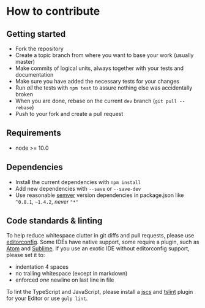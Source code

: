 # How to contribute

## Getting started

- Fork the repository
- Create a topic branch from where you want to base your work (usually master)
- Make commits of logical units, always together with your tests and documentation
- Make sure you have added the necessary tests for your changes
- Run *all* the tests with `npm test` to assure nothing else was accidentally broken
- When you are done, rebase on the current `dev` branch (`git pull --rebase`)
- Push to your fork and create a pull request

## Requirements

- node >= 10.0

## Dependencies

- Install the current dependencies with `npm install`
- Add new dependencies with `--save` or `--save-dev`
- Use reasonable [semver](http://semver.org/) version dependencies
  in package.json like `^0.8.1`, `~1.4.2`, *never* `"*"`

## Code standards & linting

To help reduce whitespace clutter in git diffs and pull requests, please use [editorconfig](http://editorconfig.org/#download). Some IDEs have native support,
some require a plugin, such as [Atom](https://github.com/sindresorhus/atom-editorconfig#readme)
and [Sublime](https://github.com/sindresorhus/editorconfig-sublime#readme).
If you use an exotic IDE without editorconfig support, please set it to:
- indentation 4 spaces
- no trailing whitespace (except in markdown)
- enforced *one* newline on last line in file

To lint the TypeScript and JavaScript, please install a [jscs](http://jscs.info/) and
[tslint](https://github.com/palantir/tslint) plugin for your Editor or use `gulp lint`.
